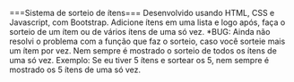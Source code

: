 ===Sistema de sorteio de ítens===
Desenvolvido usando HTML, CSS e Javascript, com Bootstrap.
Adicione ítens em uma lista e logo após, faça o sorteio de um ítem ou de vários ítens de uma só vez.
*BUG: Ainda não resolvi o problema com a função que faz o sorteio, caso você sorteie mais um ítem por vez. Nem sempre é mostrado o sorteio de todos os ítens de uma só vez. Exemplo:
Se eu tiver 5 ítens e sortear os 5, nem sempre é mostrado os 5 ítens de uma só vez.